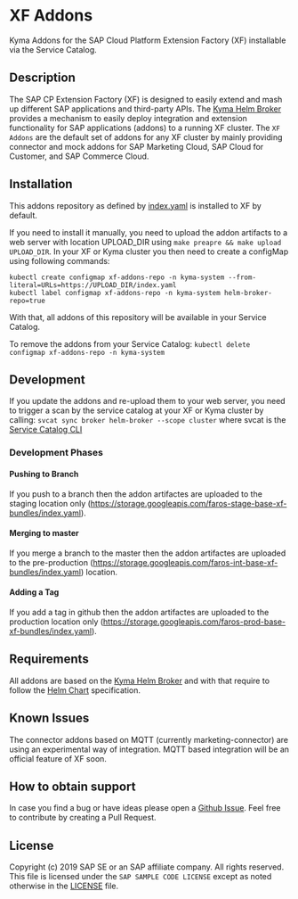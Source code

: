# XF Addons
Kyma Addons for the SAP Cloud Platform Extension Factory (XF) installable via the Service Catalog.

## Description
The SAP CP Extension Factory (XF) is designed to easily extend and mash up different SAP applications and third-party APIs. The [Kyma Helm Broker](https://kyma-project.io/docs/components/helm-broker/) provides a mechanism to easily deploy integration and extension functionality for SAP applications (addons) to a running XF cluster. The `XF Addons` are the default set of addons for any XF cluster by mainly providing connector and mock addons for SAP Marketing Cloud, SAP Cloud for Customer, and SAP Commerce Cloud.

## Installation
This addons repository as defined by [index.yaml](addons/index.yaml) is installed to XF by default.

If you need to install it manually, you need to upload the addon artifacts to a web server with location UPLOAD_DIR using `make preapre && make upload UPLOAD_DIR`. 
In your XF or Kyma cluster you then need to create a configMap using following commands:

```
kubectl create configmap xf-addons-repo -n kyma-system --from-literal=URLs=https://UPLOAD_DIR/index.yaml
kubectl label configmap xf-addons-repo -n kyma-system helm-broker-repo=true
```
With that, all addons of this repository will be available in your Service Catalog.

To remove the addons from your Service Catalog:
`kubectl delete configmap xf-addons-repo -n kyma-system`

## Development
If you update the addons and re-upload them to your web server, you need to trigger a scan by the service catalog at your XF or Kyma cluster by calling:
`svcat sync broker helm-broker --scope cluster`
where svcat is the [Service Catalog CLI](https://svc-cat.io/docs/cli/)
### Development Phases

#### Pushing to Branch
If you push to a branch then the addon artifactes are uploaded to the staging location only (https://storage.googleapis.com/faros-stage-base-xf-bundles/index.yaml).
#### Merging to master
If you merge a branch to the master then the addon artifactes are uploaded to the pre-production (https://storage.googleapis.com/faros-int-base-xf-bundles/index.yaml) location.

#### Adding a Tag
If you add a tag in github then the addon artifactes are uploaded to the production location only (https://storage.googleapis.com/faros-prod-base-xf-bundles/index.yaml).

## Requirements
All addons are based on the [Kyma Helm Broker](https://kyma-project.io/docs/components/helm-broker/) and with that require to follow the [Helm Chart](https://helm.sh/) specification.

## Known Issues
The connector addons based on MQTT (currently marketing-connector) are using an experimental way of integration. MQTT based integration will be an official feature of XF soon.

## How to obtain support
In case you find a bug or have ideas please open a [Github Issue](https://github.com/SAP/xf-addons/issues). Feel free to contribute by creating a Pull Request.

## License
Copyright (c) 2019 SAP SE or an SAP affiliate company. All rights reserved.
This file is licensed under the `SAP SAMPLE CODE LICENSE` except as noted otherwise in the [LICENSE](LICENSE) file.
